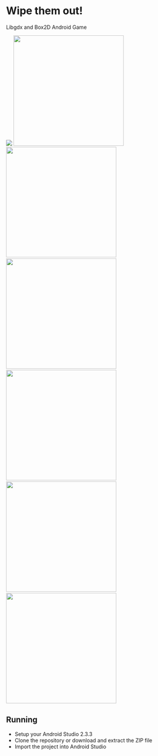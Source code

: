 # Wipe them out!
Libgdx and Box2D Android Game

<img src="https://user-images.githubusercontent.com/9197974/43360272-5001941e-9289-11e8-962b-3a4e67cd57d7.png"/>
<img width="300" src="https://user-images.githubusercontent.com/9197974/43360603-c2b233c4-928e-11e8-8350-ee0dfc08bb7d.png"/>&nbsp;
<img width="300" src="https://user-images.githubusercontent.com/9197974/43360604-c2d65c7c-928e-11e8-8593-0de873ba45e8.png"/>&nbsp;
<img width="300" src="https://user-images.githubusercontent.com/9197974/43360605-c2faf28a-928e-11e8-9a6b-5de2b46887ad.png"/>&nbsp;
<img width="300" src="https://user-images.githubusercontent.com/9197974/43360606-c32160aa-928e-11e8-9ff3-afd223783fb1.png"/>&nbsp;
<img width="300" src="https://user-images.githubusercontent.com/9197974/43360607-c34f9d3a-928e-11e8-98ff-2d5d131b3892.png"/>&nbsp;
<img width="300" src="https://user-images.githubusercontent.com/9197974/43360608-c3756d26-928e-11e8-8981-c52c04f97982.png"/>&nbsp;


<h2>Running</h2>
<ul>
  <li>Setup your Android Studio 2.3.3</li>
  <li>Clone the repository or download and extract the ZIP file</li>
  <li>Import the project into Android Studio</li>
</ul>
